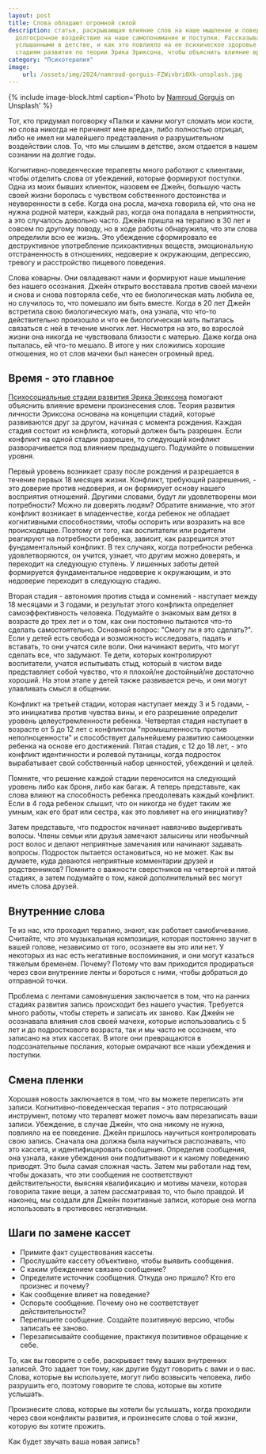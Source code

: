 ```yaml
---
layout: post
title: Слова обладают огромной силой
description: статья, раскрывающая влияние слов на наше мышление и поведение. Слова, услышанные в детстве, могут оказывать 
  долгосрочное воздействие на наше самопонимание и поступки. Рассказывается история Джейн, чья жизнь была определена словами, 
  услышанными в детстве, и как это повлияло на ее психическое здоровье и отношения. Статья также обращается к психосоциальным 
  стадиям развития по теории Эрика Эриксона, чтобы объяснить влияние времени на формирование нашего мировоззрения и отношений.
category: "Психотерапия"
image:
    url: /assets/img/2024/namroud-gorguis-FZWivbri0Xk-unsplash.jpg
---
```


{% include image-block.html
caption='Photo by <a href="https://unsplash.com/@namroud" rel="nofollow">Namroud Gorguis</a> on Unsplash'
%}

Тот, кто придумал поговорку «Палки и камни могут сломать мои кости, но слова никогда не причинят мне вреда», либо полностью отрицал, либо не имел ни малейшего 
представления о разрушительном воздействии слов. То, что мы слышим в детстве, эхом отдается в нашем сознании на долгие годы.

Когнитивно-поведенческие терапевты много работают с клиентами, чтобы отделить слова от убеждений, которые формируют поступки. Одна из моих бывших клиенток, 
назовем ее Джейн, большую часть своей жизни боролась с чувством собственного достоинства и неуверенности в себе. Когда она росла, мачеха говорила ей, что 
она не нужна родной матери, каждый раз, когда она попадала в неприятности, а это случалось довольно часто. Джейн пришла на терапию в 30 лет и совсем по другому поводу, 
но в ходе работы обнаружила, что эти слова определили всю ее жизнь. Это убеждение сформировало ее деструктивное употребление психоактивных веществ, эмоциональную 
отстраненность в отношениях, недоверие к окружающим, депрессию, тревогу и расстройство пищевого поведения.

Слова коварны. Они овладевают нами и формируют наше мышление без нашего осознания. Джейн открыто восставала против своей мачехи и снова и снова повторяла себе, 
что ее биологическая мать любила ее, но случилось то, что помешало им быть вместе. Когда в 20 лет Джейн встретила свою биологическую мать, она узнала, что что-то
действительно произошло и что ее биологическая мать пыталась связаться с ней в течение многих лет. Несмотря на это, во взрослой жизни она никогда не чувствовала близости 
с матерью. Даже когда она пыталась, ей что-то мешало. В итоге у них сложились хорошие отношения, но от слов мачехи был нанесен огромный вред.

## Время - это главное

<a href="https://www.simplypsychology.org/erik-erikson.html" rel="nofollow">Психосоциальные стадии развития Эрика Эриксона</a> помогают объяснить 
влияние времени произнесения слов. Теория развития личности Эриксона основана на концепции стадий, которые развиваются друг за другом, начиная с момента 
рождения. Каждая стадия состоит из конфликта, который должен быть разрешен. 
Если конфликт на одной стадии разрешен, то следующий конфликт разворачивается под влиянием предыдущего. Подумайте о повышении уровня.

Первый уровень возникает сразу после рождения и разрешается в течение первых 18 месяцев жизни. Конфликт, требующий разрешения, - это доверие против 
недоверия, и он формирует основу нашего восприятия отношений. Другими словами, будут ли удовлетворены мои потребности? Можно ли доверять людям? 
Обратите внимание, что этот конфликт возникает в младенчестве, когда ребенок не обладает когнитивными способностями, чтобы оспорить или возразить на все 
происходящее. Поэтому от того, как воспитатели или родители реагируют на потребности ребенка, зависит, как разрешится этот фундаментальный конфликт. 
В тех случаях, когда потребности ребенка удовлетворяются, он учится, узнает, что другим можно доверять, и переходит на следующую ступень. У лишенных 
заботы детей формируется фундаментальное недоверие к окружающим, и это недоверие переходит в следующую стадию.

Вторая стадия - автономия против стыда и сомнений - наступает между 18 месяцами и 3 годами, и результат этого конфликта определяет самоэффективность 
человека. Подумайте о знакомых вам детях в возрасте до трех лет и о том, как они постоянно пытаются что-то сделать самостоятельно. 
Основной вопрос: "Смогу ли я это сделать?". Если у детей есть свобода и возможность исследовать, падать и вставать, то они учатся силе воли. 
Они начинают верить, что могут сделать все, что задумают. Те дети, которых контролируют воспитатели, учатся испытывать стыд, который в чистом виде 
представляет собой чувство, что я плохой/не достойный/не достаточно хороший. На этом этапе у детей также развивается речь, и они могут улавливать смысл в общении.

Конфликт на третьей стадии, которая наступает между 3 и 5 годами, - это инициатива против чувства вины, и его разрешение определит уровень 
целеустремленности ребенка. Четвертая стадия наступает в возрасте от 5 до 12 лет с конфликтом "промышленность против неполноценности" и способствует 
дальнейшему развитию самооценки ребенка на основе его достижений. Пятая стадия, с 12 до 18 лет, - это конфликт идентичности и ролевой путаницы, 
когда подросток вырабатывает свой собственный набор ценностей, убеждений и целей.

Помните, что решение каждой стадии переносится на следующий уровень либо как броня, либо как багаж. А теперь представьте, как слова влияют на способность
ребенка преодолевать каждый конфликт. Если в 4 года ребенок слышит, что он никогда не будет таким же умным, как его брат или сестра, как это повлияет на его инициативу?

Затем представьте, что подросток начинает навязчиво выдергивать волосы. Члены семьи или друзья замечают залысины или необычный рост волос и делают 
неприятные замечания или начинают задавать вопросы. Подросток пытается остановиться, но не может. Как вы думаете, куда деваются неприятные комментарии 
друзей и родственников? Помните о важности сверстников на четвертой и пятой стадиях, а затем подумайте о том, какой дополнительный вес могут иметь слова друзей.

## Внутренние слова

Те из нас, кто проходил терапию, знают, как работает самобичевание. Считайте, что это музыкальная композиция, которая постоянно звучит в вашей голове,
независимо от того, осознаете вы это или нет. У некоторых из нас есть негативные воспоминания, и они могут казаться тяжелым бременем. Почему? Потому
что вам приходится продираться через свои внутренние ленты и бороться с ними, чтобы добраться до отправной точки.

Проблема с лентами самовнушения заключается в том, что на ранних стадиях развития запись происходит без нашего участия. Требуется много работы, чтобы 
стереть и записать их заново. Как Джейн не осознавала влияния слов своей мачехи, которые использовались с 5 лет и до подросткового возраста, 
так и мы часто не осознаем, что записано на этих кассетах.  В итоге они превращаются в подсознательные послания, которые омрачают все наши убеждения и поступки.

## Смена пленки

Хорошая новость заключается в том, что вы можете переписать эти записи. Когнитивно-поведенческая терапия - это потрясающий инструмент, потому 
что терапевт может помочь вам перезаписать ваши записи. Убеждение, в случае Джейн, что она никому не нужна, повлияло на ее поведение. Джейн 
пришлось научиться контролировать свою запись. Сначала она должна была научиться распознавать, что это кассета, и идентифицировать сообщения. 
Определив сообщения, она узнала, какие убеждения они подпитывают и к какому поведению приводят. Это была самая сложная часть. Затем мы работали 
над тем, чтобы доказать, что эти сообщения не соответствуют действительности, выясняя квалификацию и мотивы мачехи, которая говорила такие вещи,
а затем рассматривая то, что было правдой. И наконец, мы создали для Джейн позитивные записи, которые она могла использовать в противовес негативным.

## Шаги по замене кассет

- Примите факт существования кассеты.
- Прослушайте кассету объективно, чтобы выявить сообщения.
- С каким убеждением связано сообщение?
- Определите источник сообщения. Откуда оно пришло? Кто его произнес и почему?
- Как сообщение влияет на поведение?
- Оспорьте сообщение. Почему оно не соответствует действительности?
- Перепишите сообщение. Создайте позитивную версию, чтобы записать ее заново.
- Перезаписывайте сообщение, практикуя позитивное обращение к себе.

То, как вы говорите о себе, раскрывает тему ваших внутренних записей. Это задает тон тому, как другие будут говорить с вами и о вас. Слова, которые вы используете,
могут либо возвысить человека, либо разрушить его, поэтому говорите те слова, которые вы хотите услышать.

Произнесите слова, которые вы хотели бы услышать, когда проходили через свои конфликты развития, и произнесите слова о той жизни, которую вы хотите прожить. 

Как будет звучать ваша новая запись?
